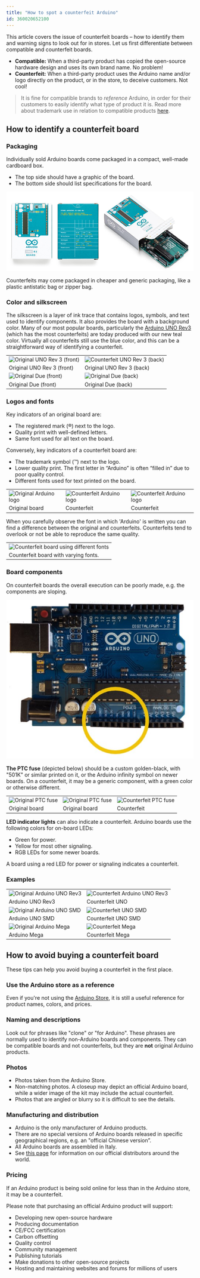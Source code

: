 ```yaml
---
title: "How to spot a counterfeit Arduino"
id: 360020652100
---
```


This article covers the issue of counterfeit boards – how to identify them and warning signs to look out for in stores. Let us first differentiate between compatible and counterfeit boards.

* **Compatible:** When a third-party product has copied the open-source hardware design and uses its own brand name. No problem!
* **Counterfeit:** When a third-party product uses the Arduino name and/or logo directly on the product, or in the store, to deceive customers. Not cool!

> It is fine for compatible brands to *reference* Arduino, in order for their customers to easily identify what type of product it is. Read more about trademark use in relation to compatible products [here](https://support.arduino.cc/hc/en-us/sections/360004749260-Compatible-Products).

## How to identify a counterfeit board

### Packaging

Individually sold Arduino boards come packaged in a compact, well-made cardboard box.

* The top side should have a graphic of the board.
* The bottom side should list specifications for the board.

![Arduino UNO Rev3 box in three different angels.](img/counterfeit/uno-r3-box-in-three-angles.png)

Counterfeits may come packaged in cheaper and generic packaging, like a plastic antistatic bag or zipper bag.

### Color and silkscreen

The silkscreen is a layer of ink trace that contains logos, symbols, and text used to identify components. It also provides the board with a background color. Many of our most popular boards, particularly the [Arduino UNO Rev3](https://store.arduino.cc/arduino-uno-rev3) (which has the most counterfeits) are today produced with our new teal color. Virtually all counterfeits still use the blue color, and this can be a straightforward way of identifying a counterfeit.

<table class="img-captions">
  <tr>
     <td><img src="https://content.arduino.cc/assets/Arduino_UNO_Rev3_Ok.jpg" alt="Original UNO Rev 3 (front)"></td>
     <td><img src="https://content.arduino.cc/assets/Arduino_UNO_Rev3_back_Ok.jpg" alt="Counterfeit UNO Rev 3 (back)"></td>
  </tr>
  <tr>
     <td>Original UNO Rev 3 (front)</td>
     <td>Original UNO Rev 3 (back)</td>
  </tr>
  <tr>
     <td><img src="https://content.arduino.cc/assets/Arduino_Due_front_OK.jpg" alt="Original Due (front)"></td>
     <td><img src="https://content.arduino.cc/assets/Arduino_Due_back_OK.jpg" alt="Original Due (back)"></td>
  </tr>
  <tr>
     <td>Original Due (front)</td>
     <td>Original Due (back)</td>
  </tr>
</table>

### Logos and fonts

Key indicators of an original board are:

* The registered mark (®) next to the logo.
* Quality print with well-defined letters.
* Same font used for all text on the board.

Conversely, key indicators of a counterfeit board are:

* The trademark symbol (™) next to the logo.
* Lower quality print. The first letter in “Arduino” is often “filled in” due to poor quality control.
* Different fonts used for text printed on the board.

<table class="img-captions">
  <tr>
    <td><img src="https://content.arduino.cc/assets/Logo_Ok.jpg" alt="Original Arduino logo"></td>
    <td><img src="https://content.arduino.cc/assets/Logo_Fake.jpg" alt="Counterfeit Arduino logo"></td>
    <td><img src="https://content.arduino.cc/assets/Logo_Fake_2.jpg" alt="Counterfeit Arduino logo"></td>
  </tr>
  <tr>
    <td>Original board</td>
    <td>Counterfeit</td>
    <td>Counterfeit</td>
  </tr>
</table>

When you carefully observe the font in which 'Arduino' is written you can find a difference between the original and counterfeits. Counterfeits tend to overlook or not be able to reproduce the same quality.

<table class="img-captions">
  <tr>
    <td><img src="https://content.arduino.cc/assets/fake_fonts.jpg" alt="Counterfeit board using different fonts"></td>
  </tr>
  <tr>
    <td>Counterfeit board with varying fonts.</td>
  </tr>
</table>

### Board components

On counterfeit boards the overall execution can be poorly made, e.g. the components are sloping.

![Counterfeit board with sloping components](img/counterfeit/Board_with_sloping_components.jpg "Counterfeit board with sloping components")

**The PTC fuse** (depicted below) should be a custom golden-black, with "501K" or similar printed on it, or the Arduino infinity symbol on newer boards. On a counterfeit, it may be a generic component, with a green color or otherwise different.

<table class="img-captions">
  <tr>
    <td><img src="https://content.arduino.cc/assets/501_rev3.png" alt="Original PTC fuse"></td>
    <td><img src="https://content.arduino.cc/assets/501_Ok.jpg" alt="Original PTC fuse"></td>
    <td><img src="https://content.arduino.cc/assets/501_Fake.jpg" alt="Counterfeit PTC fuse"></td>
  </tr>
  <tr>
    <td>Original board</td>
    <td>Original board</td>
    <td>Counterfeit</td>
  </tr>
</table>

**LED indicator lights** can also indicate a counterfeit. Arduino boards use the following colors for on-board LEDs:

* Green for power.
* Yellow for most other signaling.
* RGB LEDs for some newer boards.

A board using a red LED for power or signaling indicates a counterfeit.

### Examples

<table class="img-captions">
  <tr>
    <td><img src="https://content.arduino.cc/assets/Arduino_UNO_Rev3_Ok.jpg" alt="Original Arduino UNO Rev3"></td>
    <td><img src="https://content.arduino.cc/assets/Arduino_UNO_Fake.jpg" alt="Counterfeit Arduino UNO Rev3"></td>
  </tr>
  <tr>
    <td>Arduino UNO Rev3</td>
    <td>Counterfeit UNO</td>
  </tr>
  <tr>
    <td><img src="https://content.arduino.cc/assets/Uno_SMD_Ok.jpg" alt="Original Arduino UNO SMD"></td>
    <td><img src="https://content.arduino.cc/assets/Uno_SMD_Fake.jpg" alt="Counterfeit UNO SMD"></td>
  </tr>
  <tr>
    <td>Arduino UNO SMD</td>
    <td>Counterfeit UNO SMD</td>
  </tr>
  <tr>
  <tr>
    <td><img src="https://content.arduino.cc/assets/Mega_Ok.jpg" alt="Original Arduino Mega"></td>
    <td><img src="https://content.arduino.cc/assets/MEGA_front_fake.png" alt="Counterfeit Mega"></td>
  </tr>
  <tr>
    <td>Arduino Mega</td>
    <td>Counterfeit Mega</td>
  </tr>
  <tr>
</table>

## How to avoid buying a counterfeit board

These tips can help you avoid buying a counterfeit in the first place.

### Use the Arduino store as a reference

Even if you're not using the [Arduino Store](https://store.arduino.cc/), it is still a useful reference for product names, colors, and prices.

### Naming and descriptions

Look out for phrases like "clone" or "for Arduino". These phrases are normally used to identify non-Arduino boards and components. They can be compatible boards and not counterfeits, but they are **not** original Arduino products.

### Photos

* Photos taken from the Arduino Store.
* Non-matching photos. A closeup may depict an official Arduino board, while a wider image of the kit may include the actual counterfeit.
* Photos that are angled or blurry so it is difficult to see the details.

### Manufacturing and distribution

* Arduino is the only manufacturer of Arduino products.
* There are no special versions of Arduino boards released in specific geographical regions, e.g. an "official Chinese version”.
* All Arduino boards are assembled in Italy.
* See [this page](https://store.arduino.cc/distributors) for information on our official distributors around the world.

### Pricing

If an Arduino product is being sold online for less than in the Arduino store, it may be a counterfeit.

Please note that purchasing an official Arduino product will support:

* Developing new open-source hardware
* Producing documentation
* CE/FCC certification
* Carbon offsetting
* Quality control
* Community management
* Publishing tutorials
* Make donations to other open-source projects
* Hosting and maintaining websites and forums for millions of users
